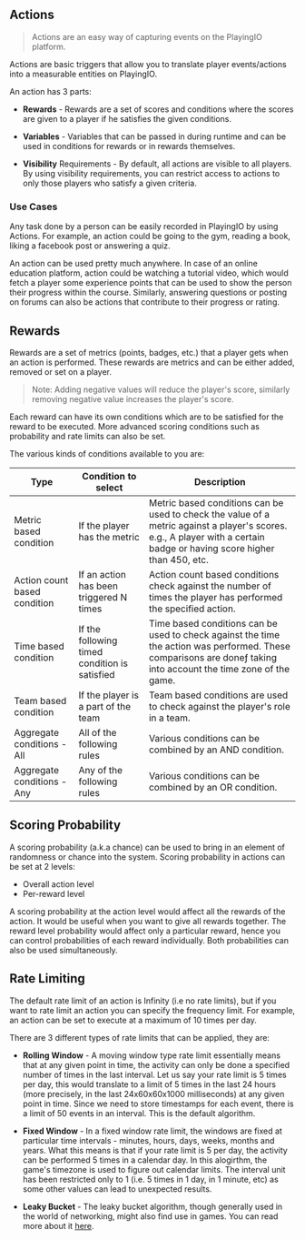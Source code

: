 ## Actions

> Actions are an easy way of capturing events on the PlayingIO platform.

Actions are basic triggers that allow you to translate player events/actions into a measurable entities on PlayingIO.

An action has 3 parts:

* **Rewards** - Rewards are a set of scores and conditions where the scores are given to a player if he satisfies the given conditions.

* **Variables** - Variables that can be passed in during runtime and can be used in conditions for rewards or in rewards themselves.

* **Visibility** Requirements - By default, all actions are visible to all players. By using visibility requirements, you can restrict access to actions to only those players who satisfy a given criteria.

### Use Cases

Any task done by a person can be easily recorded in PlayingIO by using Actions. For example, an action could be going to the gym, reading a book, liking a facebook post or answering a quiz.

An action can be used pretty much anywhere. In case of an online education platform, action could be watching a tutorial video, which would fetch a player some experience points that can be used to show the person their progress within the course. Similarly, answering questions or posting on forums can also be actions that contribute to their progress or rating.

## Rewards

Rewards are a set of metrics (points, badges, etc.) that a player gets when an action is performed. These rewards are metrics and can be either added, removed or set on a player.

> Note: Adding negative values will reduce the player's score, similarly removing negative value increases the player's score.

Each reward can have its own conditions which are to be satisfied for the reward to be executed. More advanced scoring conditions such as probability and rate limits can also be set.

The various kinds of conditions available to you are:

|   Type  | Condition to select | Description |
|---------|---------------------|-------------|
| Metric based condition | If the player has the metric | Metric based conditions can be used to check the value of a metric against a player's scores. e.g., A player with a certain badge or having score higher than 450, etc. |
| Action count based condition | If an action has been triggered N times | Action count based conditions check against the number of times the player has performed the specified action. |
| Time based condition | If the following timed condition is satisfied | Time based conditions can be used to check against the time the action was performed. These comparisons are doneƒ taking into account the time zone of the game. |
| Team based condition | If the player is a part of the team | Team based conditions are used to check against the player's role in a team. |
| Aggregate conditions - All | All of the following rules | Various conditions can be combined by an AND condition. |
| Aggregate conditions - Any | Any of the following rules | Various conditions can be combined by an OR condition.

## Scoring Probability

A scoring probability (a.k.a chance) can be used to bring in an element of randomness or chance into the system. Scoring probability in actions can be set at 2 levels:

* Overall action level
* Per-reward level

A scoring probability at the action level would affect all the rewards of the action. It would be useful when you want to give all rewards together. The reward level probability would affect only a particular reward, hence you can control probabilities of each reward individually. Both probabilities can also be used simultaneously.

## Rate Limiting

The default rate limit of an action is Infinity (i.e no rate limits), but if you want to rate limit an action you can specify the frequency limit. For example, an action can be set to execute at a maximum of 10 times per day.

There are 3 different types of rate limits that can be applied, they are:

* **Rolling Window** - A moving window type rate limit essentially means that at any given point in time, the activity can only be done a specified number of times in the last interval. Let us say your rate limit is 5 times per day, this would translate to a limit of 5 times in the last 24 hours (more precisely, in the last 24x60x60x1000 milliseconds) at any given point in time. Since we need to store timestamps for each event, there is a limit of 50 events in an interval. This is the default algorithm.

* **Fixed Window** - In a fixed window rate limit, the windows are fixed at particular time intervals - minutes, hours, days, weeks, months and years. What this means is that if your rate limit is 5 per day, the activity can be performed 5 times in a calendar day. In this alogirthm, the game's timezone is used to figure out calendar limits. The interval unit has been restricted only to 1 (i.e. 5 times in 1 day, in 1 minute, etc) as some other values can lead to unexpected results.

* **Leaky Bucket** - The leaky bucket algorithm, though generally used in the world of networking, might also find use in games. You can read more about it [here](http://en.wikipedia.org/wiki/Leaky_bucket).


